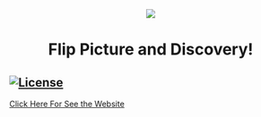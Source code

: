 <div align="center">

<img  src="![FlipPictureLogo1-removebg-preview](https://user-images.githubusercontent.com/53320295/76624953-07ee5580-6515-11ea-9468-cba7df34fe71.png)" >

</div>
<h1 align="center">Flip Picture and Discovery!</h1>

   <a href="https://github.com/tailwindcss/tailwindcss/blob/master/LICENSE"><img src="https://img.shields.io/npm/l/tailwindcss.svg" alt="License"></a>
------

<a href="https://artur-cavalcante.github.io/flip-picture/" target="_blank">Click Here For See the Website<a/>
